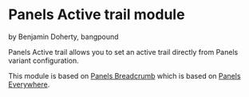 Panels Active trail module
==========================

by Benjamin Doherty, bangpound

Panels Active trail allows you to set an active trail directly from Panels variant configuration.

This module is based on [Panels Breadcrumb](http://drupal.org/project/panels_breadcrumbs) which is based on [Panels Everywhere](http://drupal.org/project/panels_everywhere).

